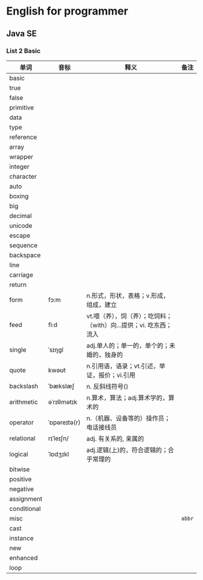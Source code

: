 # English for programmer
## Java SE 
### List 2 Basic

|单词|音标|释义|备注|
|---|---|---|---|
|basic||||
|true||||
|false||||121312
|primitive||||
|data||||
|type||||
|reference||||
|array||||
|wrapper||||
|integer||||
|character||||
|auto||||
|boxing||||
|big||||
|decimal||||
|unicode||||
|escape||||
|sequence||||
|backspace||||
|line||||
|carriage||||
|return||||
|form|fɔ:m| n.形式，形状，表格；v.形成，组成，建立||
|feed|fi:d| vt.喂（养），饲（养）；吃饲料；（with）向...提供；vi. 吃东西；流入||
|single| ˈsɪŋgl|adj.单人的；单一的，单个的；未婚的，独身的||
|quote|kwəʊt | n.引用语，语录；vt.引述，举证，报价；vi.引用||
|backslash|ˈbækslæʃ| n. 反斜线符号()||
|arithmetic|əˈrɪθmətɪk|n.算术，算法；adj.算术学的，算术的||
|operator|ˈɒpəreɪtə(r)|n.（机器、设备等的）操作员；电话接线员||
|relational|rɪˈleɪʃn/|adj. 有关系的, 亲属的||
|logical| ˈlɒdʒɪkl|adj.逻辑(上)的，符合逻辑的；合乎常理的||
|bitwise||||
|positive||||
|negative||||
|assignment||||
|conditional||||
|misc|||`abbr`|
|cast||||
|instance||||
|new||||
|enhanced||||
|loop||||